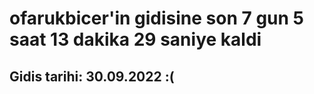 # ofarukbicer'in gidisine son 7 gun 5 saat 13 dakika 29 saniye kaldi

## Gidis tarihi: 30.09.2022 :(